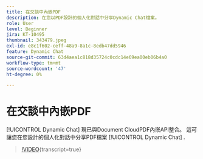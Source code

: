 ```yaml
---
title: 在交談中內嵌PDF
description: 在您以PDF設計的個人化對話中分享Dynamic Chat檔案。
role: User
level: Beginner
jira: KT-10495
thumbnail: 343479.jpeg
exl-id: e8c1f602-ceff-48a9-8a1c-8edb47dd5946
feature: Dynamic Chat
source-git-commit: 63d4aea1c818d35724c0cdc14e69ea00eb06b4a0
workflow-type: tm+mt
source-wordcount: '47'
ht-degree: 0%

---
```


# 在交談中內嵌PDF

[!UICONTROL Dynamic Chat]  現已與Document CloudPDF內嵌API整合。 這可讓您在您設計的個人化對話中分享PDF檔案 [!UICONTROL Dynamic Chat] .

>[!VIDEO](https://video.tv.adobe.com/v/343479/?quality=12&learn=on){transcript=true}
